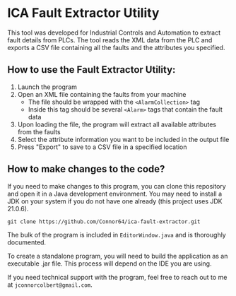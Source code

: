# ICA Fault Extractor Utility

This tool was developed for Industrial Controls and Automation to extract fault details from PLCs.
The tool reads the XML data from the PLC and exports a CSV file containing all the faults and the
attributes you specified.

## How to use the Fault Extractor Utility:
1. Launch the program
2. Open an XML file containing the faults from your machine 
   * The file should be wrapped with the `<AlarmCollection>` tag 
   * Inside this tag should be several `<Alarm>` tags that contain the fault data
3. Upon loading the file, the program will extract all available attributes from the faults
4. Select the attribute information you want to be included in the output file 
5. Press "Export" to save to a CSV file in a specified location


## How to make changes to the code?
If you need to make changes to this program, you can clone this repository and open it in a Java
development environment. You may need to install a JDK on your system if you do not have one already (this project uses
JDK 21.0.6).
```
git clone https://github.com/Connor64/ica-fault-extractor.git
```
The bulk of the program is included in `EditorWindow.java` and is thoroughly documented.

To create a standalone program, you will need to build the application as an executable .jar file. This process will depend on the IDE you are using.


If you need technical support with the program, feel free to reach out to me at `jconnorcolbert@gmail.com`.
